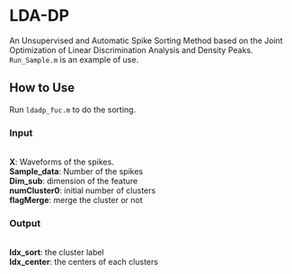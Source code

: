 # LDA-DP
An Unsupervised and Automatic Spike Sorting Method based on the Joint Optimization of Linear Discrimination Analysis and Density Peaks. `Run_Sample.m` is an example of  use.

## How to Use
Run `ldadp_fuc.m` to do the sorting.

### Input
  <br>**X**: Waveforms of the spikes.
  <br>**Sample_data**: Number of the spikes
  <br>**Dim_sub**: dimension of the feature
  <br>**numCluster0**: initial number of clusters
  <br>**flagMerge**: merge the cluster or not
  
### Output
  <br>**Idx_sort**: the cluster label
  <br>**Idx_center**: the centers of each clusters
  
  
